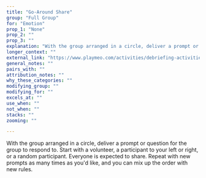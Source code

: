 ```yaml
---
title: "Go-Around Share"
group: "Full Group"
for: "Emotion"
prop_1: "None"
prop_2: ""
prop_3: ""
explanation: "With the group arranged in a circle, deliver a prompt or question for the group to respond to. Start with a volunteer, a participant to your left or right, or a random participant. Everyone is expected to share. Repeat with new prompts as many times as you\'d like, and you can mix up the order with new rules."
longer_context: ""
external_link: "https://www.playmeo.com/activities/debriefing-activities/whip-around/"
general_notes: ""
pairs_with: ""
attribution_notes: ""
why_these_categories: ""
modifying_group: ""
modifying_for: ""
excels_at: ""
use_when: ""
not_when: ""
stacks: ""
zooming: ""

---
```


With the group arranged in a circle, deliver a prompt or question for the group to respond to. Start with a volunteer, a participant to your left or right, or a random participant. Everyone is expected to share. Repeat with new prompts as many times as you'd like, and you can mix up the order with new rules.
